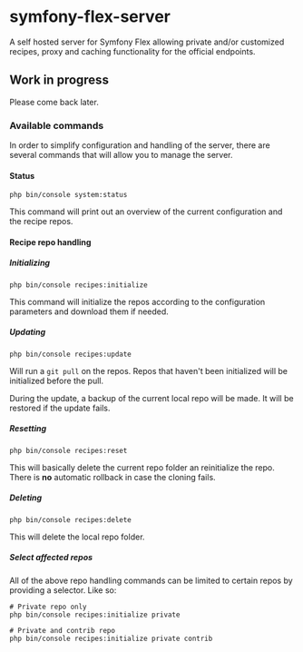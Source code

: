 # symfony-flex-server
A self hosted server for Symfony Flex allowing private and/or customized recipes, proxy and caching functionality for the official endpoints.

## Work in progress
Please come back later.

### Available commands

In order to simplify configuration and handling of the server, there are several commands that will allow you to manage the server.

#### Status

    php bin/console system:status

This command will print out an overview of the current configuration and the recipe repos.

#### Recipe repo handling

##### Initializing

    php bin/console recipes:initialize

This command will initialize the repos according to the configuration parameters and download them if needed.

##### Updating

    php bin/console recipes:update

Will run a `git pull` on the repos. Repos that haven't been initialized will be initialized before the pull.

During the update, a backup of the current local repo will be made. It will be restored if the update fails.

##### Resetting

    php bin/console recipes:reset

This will basically delete the current repo folder an reinitialize the repo. There is **no** automatic rollback in case the cloning fails.

##### Deleting

    php bin/console recipes:delete

This will delete the local repo folder.

##### Select affected repos

All of the above repo handling commands can be limited to certain repos by providing a selector. Like so:
    
    # Private repo only
    php bin/console recipes:initialize private
    
    # Private and contrib repo
    php bin/console recipes:initialize private contrib